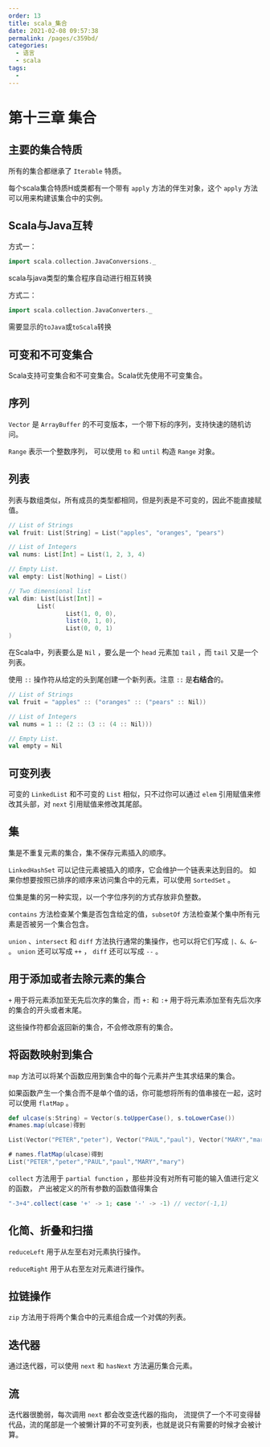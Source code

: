 ```yaml
---
order: 13
title: scala_集合
date: 2021-02-08 09:57:38
permalink: /pages/c359bd/
categories: 
  - 语言
  - scala
tags: 
  - 
---
```


# 第十三章 集合

## 主要的集合特质

所有的集合都继承了 `Iterable` 特质。

每个scala集合特质H或类都有一个带有 `apply` 方法的伴生对象，这个 `apply` 方法可以用来构建该集合中的实例。

## Scala与Java互转

方式一：

```scala
import scala.collection.JavaConversions._
```

scala与java类型的集合程序自动进行相互转换

方式二：

```scala
import scala.collection.JavaConverters._
```

需要显示的`toJava`或`toScala`转换

## 可变和不可变集合

Scala支持可变集合和不可变集合。Scala优先使用不可变集合。

## 序列

`Vector` 是 `ArrayBuffer` 的不可变版本，一个带下标的序列，支持快速的随机访问。

`Range` 表示一个整数序列， 可以使用 `to` 和 `until` 构造 `Range` 对象。

## 列表

列表与数组类似，所有成员的类型都相同，但是列表是不可变的，因此不能直接赋值。

```scala
// List of Strings
val fruit: List[String] = List("apples", "oranges", "pears")

// List of Integers
val nums: List[Int] = List(1, 2, 3, 4)

// Empty List.
val empty: List[Nothing] = List()

// Two dimensional list
val dim: List[List[Int]] =
        List(
                List(1, 0, 0),
                list(0, 1, 0),
                List(0, 0, 1)
)
```

在Scala中，列表要么是 `Nil` ，要么是一个 `head` 元素加 `tail` ，而 `tail` 又是一个列表。

使用 `::` 操作符从给定的头到尾创建一个新列表。注意 `::` 是**右结合**的。

```scala
// List of Strings
val fruit = "apples" :: ("oranges" :: ("pears" :: Nil))

// List of Integers
val nums = 1 :: (2 :: (3 :: (4 :: Nil)))

// Empty List.
val empty = Nil
```

## 可变列表

可变的 `LinkedList` 和不可变的 `List` 相似，只不过你可以通过 `elem` 引用赋值来修改其头部，对 `next` 引用赋值来修改其尾部。

## 集

集是不重复元素的集合，集不保存元素插入的顺序。

`LinkedHashSet` 可以记住元素被插入的顺序，它会维护一个链表来达到目的。 如果你想要按照已排序的顺序来访问集合中的元素，可以使用 `SortedSet` 。

位集是集的另一种实现，以一个字位序列的方式存放非负整数。

`contains` 方法检查某个集是否包含给定的值，`subsetOf` 方法检查某个集中所有元素是否被另一个集合包含。

`union` 、`intersect` 和 `diff` 方法执行通常的集操作，也可以将它们写成 `|、&、&~` 。 `union` 还可以写成 `++` ， `diff` 还可以写成 `--` 。

## 用于添加或者去除元素的集合

`+` 用于将元素添加至无先后次序的集合，而 `+:` 和 `:+` 用于将元素添加至有先后次序的集合的开头或者末尾。

这些操作符都会返回新的集合，不会修改原有的集合。

## 将函数映射到集合

`map` 方法可以将某个函数应用到集合中的每个元素并产生其求结果的集合。

如果函数产生一个集合而不是单个值的话，你可能想将所有的值串接在一起，这时可以使用 `flatMap` 。

```scala
def ulcase(s:String) = Vector(s.toUpperCase(), s.toLowerCase())
#names.map(ulcase)得到

List(Vector("PETER","peter"), Vector("PAUL","paul"), Vector("MARY","mary"))

# names.flatMap(ulcase)得到
List("PETER","peter","PAUL","paul","MARY","mary")
```

`collect` 方法用于 `partial function` ，那些并没有对所有可能的输入值进行定义的函数， 产出被定义的所有参数的函数值得集合

```scala
"-3+4".collect(case '+' -> 1; case '-' -> -1) // vector(-1,1)
```

## 化简、折叠和扫描

`reduceLeft` 用于从左至右对元素执行操作。

`reduceRight` 用于从右至左对元素进行操作。

## 拉链操作

`zip` 方法用于将两个集合中的元素组合成一个对偶的列表。

## 迭代器

通过迭代器，可以使用 `next` 和 `hasNext` 方法遍历集合元素。

## 流

迭代器很脆弱，每次调用 `next` 都会改变迭代器的指向， 流提供了一个不可变得替代品，流的尾部是一个被懒计算的不可变列表，也就是说只有需要的时候才会被计算。